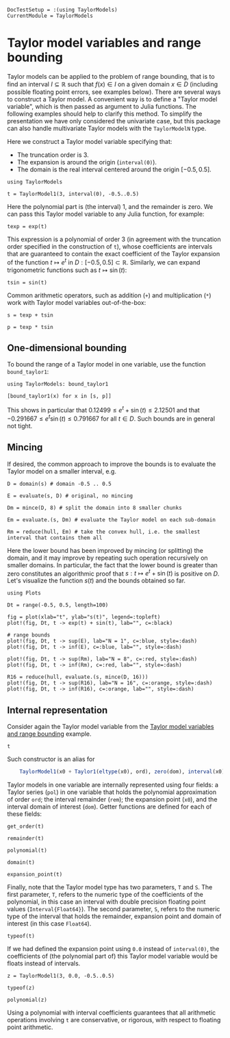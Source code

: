 ```@meta
DocTestSetup = :(using TaylorModels)
CurrentModule = TaylorModels
```

# Taylor model variables and range bounding

Taylor models can be applied to the problem of range bounding, that is to find an
interval $I \subseteq \mathbb{R}$ such that $f(x) \in I$ on a given domain $x \in D$
(including possible floating point errors, see examples below). There are several ways
to construct a Taylor model. A convenient way is to define a "Taylor model variable",
which is then passed as argument to Julia functions. The following examples should help
to clarify this method. To simplify the presentation we have only considered the univariate case,
but this package can also handle multivariate Taylor models with the `TaylorModelN` type.

Here we construct a Taylor model variable specifying that:

- The truncation order is 3.
- The expansion is around the origin (`interval(0)`).
- The domain is the real interval centered around the origin $[-0.5, 0.5]$.

```@example range_bound_1d
using TaylorModels

t = TaylorModel1(3, interval(0), -0.5..0.5)
```
Here the polynomial part is (the interval) $1$, and the remainder is zero.
We can pass this Taylor model variable to any Julia function, for example:

```@example range_bound_1d
texp = exp(t)
```

This expression is a polynomial of order 3 (in agreement with the truncation order
specified in the construction of `t`), whose coefficients are intervals that are
guaranteed to contain the exact coefficient of the Taylor expansion of the function
$t \mapsto e^t$ in $D : [-0.5, 0.5] \subset \mathbb{R}$. Similarly, we can expand
trigonometric functions such as $t \mapsto \sin(t)$:

```@example range_bound_1d
tsin = sin(t)
```

Common arithmetic operators, such as addition (`+`) and multiplication (`*`) work
with Taylor model variables out-of-the-box:

```@example range_bound_1d
s = texp + tsin
```

```@example range_bound_1d
p = texp * tsin
```

## One-dimensional bounding

To bound the range of a Taylor model in one variable, use the function `bound_taylor1`:

```@example range_bound_1d
using TaylorModels: bound_taylor1

[bound_taylor1(x) for x in [s, p]]
```

This shows in particular that $0.12499 \leq e^t + \sin(t) \leq 2.12501$ and that
$-0.291667 \leq e^t \sin(t) \leq 0.791667$ for all $t \in D$. Such bounds are in general not tight.

## Mincing

If desired, the common approach to improve the bounds is to evaluate the Taylor model
on a smaller interval, e.g.

```@example range_bound_1d
D = domain(s) # domain -0.5 .. 0.5

E = evaluate(s, D) # original, no mincing
```

```@example range_bound_1d
Dm = mince(D, 8) # split the domain into 8 smaller chunks

Em = evaluate.(s, Dm) # evaluate the Taylor model on each sub-domain

Rm = reduce(hull, Em) # take the convex hull, i.e. the smallest interval that contains them all
```

Here the lower bound has been improved by mincing (or splitting) the domain, and it
may improve by repeating such operation recursively on smaller domains.
In particular, the fact that the lower bound is greater than zero constitutes an
algorithmic proof that $s : t \mapsto e^t + \sin(t)$ is positive on $D$.
Let's visualize the function $s(t)$ and the bounds obtained so far.

```@example range_bound_1d
using Plots

Dt = range(-0.5, 0.5, length=100)

fig = plot(xlab="t", ylab="s(t)", legend=:topleft)
plot!(fig, Dt, t -> exp(t) + sin(t), lab="", c=:black)

# range bounds
plot!(fig, Dt, t -> sup(E), lab="N = 1", c=:blue, style=:dash)
plot!(fig, Dt, t -> inf(E), c=:blue, lab="", style=:dash)

plot!(fig, Dt, t -> sup(Rm), lab="N = 8", c=:red, style=:dash)
plot!(fig, Dt, t -> inf(Rm), c=:red, lab="", style=:dash)

R16 = reduce(hull, evaluate.(s, mince(D, 16)))
plot!(fig, Dt, t -> sup(R16), lab="N = 16", c=:orange, style=:dash)
plot!(fig, Dt, t -> inf(R16), c=:orange, lab="", style=:dash)
```

## Internal representation

Consider again the Taylor model variable from the [Taylor model variables and range bounding](@ref) example.

```@example range_bound_1d
t
```

Such constructor is an alias for

```julia
    TaylorModel1(x0 + Taylor1(eltype(x0), ord), zero(dom), interval(x0), dom)
```

Taylor models in one variable are internally represented using four fields: a Taylor
series (`pol`) in one variable that holds the polynomial approximation of order `ord`;
the interval remainder (`rem`); the expansion point (`x0`), and the interval domain of
interest (`dom`). Getter functions are defined for each of these fields:

```@example range_bound_1d
get_order(t)
```

```@example range_bound_1d
remainder(t)
```

```@example range_bound_1d
polynomial(t)
```

```@example range_bound_1d
domain(t)
```

```@example range_bound_1d
expansion_point(t)
```

Finally, note that the Taylor model type has two parameters, `T` and `S`.
The first parameter, `T`, refers to the numeric type of the coefficients of
the polynomial, in this case an interval with double precision floating point values
(`Interval{Float64}`). The second parameter, `S`, refers to the numeric type of the interval
that holds the remainder, expansion point and domain of interest (in this case `Float64`).

```@example range_bound_1d
typeof(t)
```

If we had defined the expansion point using `0.0` instead of `interval(0)`, the
coefficients of (the polynomial part of) this Taylor model variable would be floats instead of intervals.

```@example range_bound_1d
z = TaylorModel1(3, 0.0, -0.5..0.5)
```

```@example range_bound_1d
typeof(z)
```

```@example range_bound_1d
polynomial(z)
```

Using a polynomial with interval coefficients guarantees that all arithmetic
operations involving `t` are conservative, or rigorous, with respect to floating
point arithmetic.
